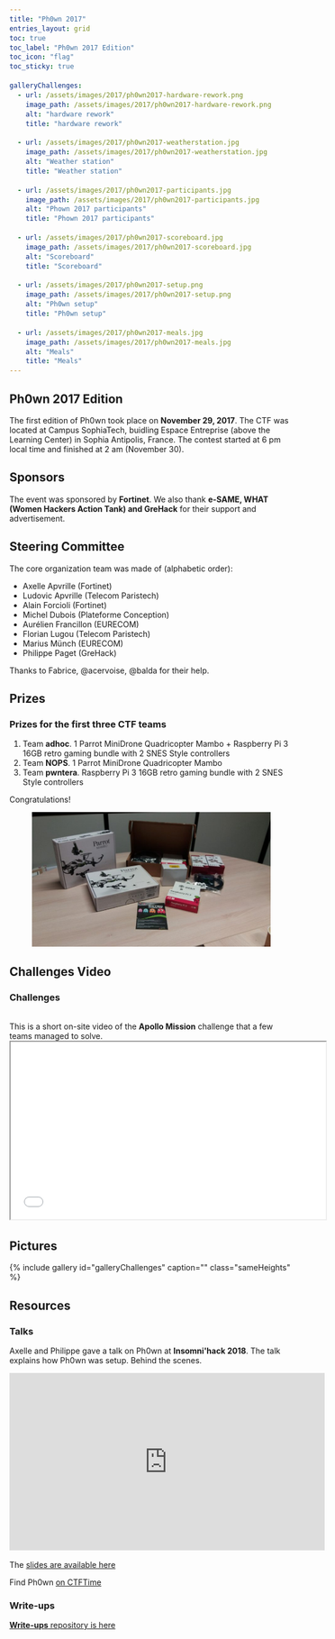 ```yaml
---
title: "Ph0wn 2017"
entries_layout: grid
toc: true
toc_label: "Ph0wn 2017 Edition"
toc_icon: "flag"
toc_sticky: true

galleryChallenges:
  - url: /assets/images/2017/ph0wn2017-hardware-rework.png
    image_path: /assets/images/2017/ph0wn2017-hardware-rework.png
    alt: "hardware rework"
    title: "hardware rework"
  
  - url: /assets/images/2017/ph0wn2017-weatherstation.jpg
    image_path: /assets/images/2017/ph0wn2017-weatherstation.jpg
    alt: "Weather station"
    title: "Weather station"
  
  - url: /assets/images/2017/ph0wn2017-participants.jpg
    image_path: /assets/images/2017/ph0wn2017-participants.jpg
    alt: "Phown 2017 participants"
    title: "Phown 2017 participants"
  
  - url: /assets/images/2017/ph0wn2017-scoreboard.jpg
    image_path: /assets/images/2017/ph0wn2017-scoreboard.jpg
    alt: "Scoreboard"
    title: "Scoreboard"

  - url: /assets/images/2017/ph0wn2017-setup.png
    image_path: /assets/images/2017/ph0wn2017-setup.png
    alt: "Ph0wn setup"
    title: "Ph0wn setup"

  - url: /assets/images/2017/ph0wn2017-meals.jpg
    image_path: /assets/images/2017/ph0wn2017-meals.jpg
    alt: "Meals"
    title: "Meals"
---
```



## Ph0wn 2017 Edition
<p>
  The first edition of Ph0wn took place on <b>November 29, 2017</b>. The CTF was located at Campus SophiaTech, buidling Espace Entreprise (above the Learning Center) in Sophia Antipolis, France. The contest started at 6 pm local time and finished at 2 am (November 30).
</p>

## Sponsors
<p>
  The event	was sponsored by <b>Fortinet</b>. We also thank <b>e-SAME, WHAT (Women Hackers Action Tank) and GreHack</b> for their support and advertisement.
</p>

## Steering Committee
<p>
  The core organization team was made of (alphabetic order):
</p>
<ul>
  <li>Axelle Apvrille (Fortinet)</li>
  <li>Ludovic Apvrille (Telecom Paristech)</li>
  <li>Alain Forcioli (Fortinet)</li>
  <li>Michel Dubois (Plateforme Conception)</li>
  <li>Aur&eacute;lien Francillon (EURECOM)</li>
  <li>Florian Lugou (Telecom Paristech)</li>
  <li>Marius M&uuml;nch (EURECOM)</li>
  <li>Philippe Paget (GreHack)</li>
</ul>
Thanks to Fabrice, @acervoise, @balda for their help.


## Prizes



<!-- prizes -->
    
<h3>Prizes for the first three CTF teams</h3>

<ol>
<li>Team <b>adhoc</b>. 1 Parrot MiniDrone Quadricopter Mambo + Raspberry Pi 3 16GB retro gaming bundle with 2 SNES Style controllers</li>
<li>Team <b>NOPS</b>.  1 Parrot MiniDrone Quadricopter Mambo</li>
<li>Team <b>pwntera</b>. Raspberry Pi 3 16GB retro gaming bundle with 2 SNES Style controllers</li>
</ol>

Congratulations!

<figure class="align-center">
    <a href="/assets/images/2017/ph0wn2017-prizes.jpg" class="image-popup" title="Winners Prizes">
      <img src="/assets/images/2017/ph0wn2017-prizes.jpg" alt="Prizes - 2017">
    </a>
    <figcaption>
    <p class="text-center"> 
    </p>
  </figcaption>
</figure>


## Challenges Video


<h3>Challenges</h3>
<br>
This is a short on-site video of the <b>Apollo Mission</b> challenge that a few teams managed to solve.
<br>

<iframe src="/assets/videos/ph0wn-apollo.mp4" width="560" height="315" allowfullscreen="allowfullscreen"></iframe>


## Pictures

  {% include gallery id="galleryChallenges" caption="" class="sameHeights" %}

## Resources

### Talks
Axelle and Philippe gave a talk on Ph0wn at <b>Insomni'hack 2018</b>. The talk explains how Ph0wn was setup. Behind the scenes.

<iframe src="https://www.youtube.com/embed/aWN016UNmIY" width="560" height="315" frameborder="0" allowfullscreen="allowfullscreen"></iframe>

The <a href="https://fortiguard.com/events/2159/insomnihack-2018-ph0wn-smart-devices-ctf-behind-the-scenes">slides are available here</a>

Find Ph0wn <a href="https://ctftime.org/event/521">on CTFTime</a>

### Write-ups
<a href="https://github.com/cryptax/write-ups-2017/tree/master/ph0wn-ctf-2017"><b>Write-ups</b> repository is here</a>



